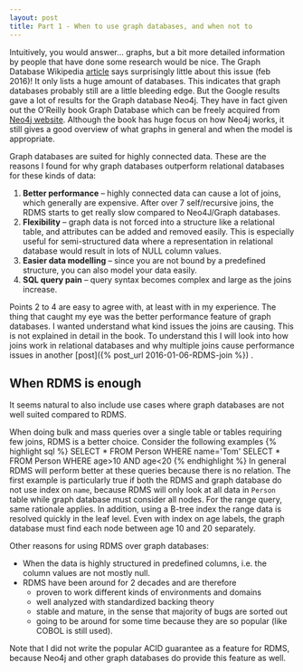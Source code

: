 ```yaml
---
layout: post
title: Part 1 - When to use graph databases, and when not to
---
```


Intuitively, you would answer... graphs, but a bit more detailed information by people that have done some research would be nice. The Graph Database Wikipedia [article](https://en.wikipedia.org/wiki/Graph_database) says surprisingly little about this issue (feb 2016)! It only lists a huge amount of databases. This indicates that graph databases probably still are a little bleeding edge. But the Google results gave a lot of results for the Graph database Neo4j. They have in fact given out the O’Reilly book Graph Database which can be freely acquired from [Neo4j website](neo4j.com/books/graph-databases/). Although the book has huge focus on how Neo4j works, it still gives a good overview of what graphs in general and when the model is appropriate.

Graph databases are suited for highly connected data. These are the reasons I found for why graph databases outperform relational databases for these kinds of data:

1. **Better performance** – highly connected data can cause a lot of joins, which generally are expensive. After over 7 self/recursive joins, the RDMS starts to get really slow compared to Neo4J/Graph databases.
2. **Flexibility** – graph data is not forced into a structure like a relational table, and attributes can be added and removed easily. This is especially useful for semi-structured data where a representation in relational database would result in lots of NULL column values.
3. **Easier data modelling** – since you are not bound by a predefined structure, you can also model your data easily.
4. **SQL query pain** – query syntax becomes complex and large as the joins increase.

Points 2 to 4 are easy to agree with, at least with in my experience. The thing that caught my eye was the better performance feature of graph databases. I wanted understand what kind issues the joins are causing. This is not explained in detail in the book. To understand this I will look into how joins work in relational databases and why multiple joins cause performance issues in another [post]({% post_url 2016-01-06-RDMS-join %}) .

## When RDMS is enough
It seems natural to also include use cases where graph databases are not well suited compared to RDMS.

When doing bulk and mass queries over a single table or tables requiring few joins, RDMS is a better choice. Consider the following examples
{% highlight sql %}
SELECT * FROM Person WHERE name='Tom'
SELECT * FROM Person WHERE age>10 AND age<20
{% endhighlight %}
In general RDMS will perform better at these queries because there is no relation. The first example is particularly true if both the RDMS and graph database do not use index on `name`, because RDMS will only look at all data in `Person` table while graph database must consider all nodes. For the range query, same rationale applies. In addition, using a B-tree index the range data is resolved quickly in the leaf level. Even with index on age labels, the graph database must find each node between age 10 and 20 separately.

Other reasons for using RDMS over graph databases:

* When the data is highly structured in predefined columns, i.e. the column values are not mostly null.
* RDMS have been around for 2 decades and are therefore
  * proven to work different kinds of environments and domains
  * well analyzed with standardized backing theory
  * stable and mature, in the sense that majority of bugs are sorted out
  * going to be around for some time because they are so popular (like COBOL is still used).

Note that I did not write the popular ACID guarantee as a feature for RDMS, because Neo4j and other graph databases do provide this feature as well.



